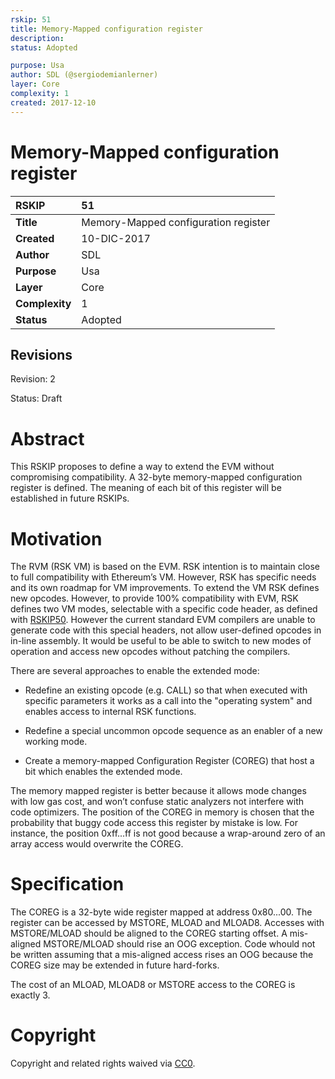 ```yaml
---
rskip: 51
title: Memory-Mapped configuration register 
description: 
status: Adopted

purpose: Usa
author: SDL (@sergiodemianlerner)
layer: Core
complexity: 1
created: 2017-12-10
---
```



# Memory-Mapped configuration register

|RSKIP          |51           |
| :------------ |:-------------|
|**Title**      |Memory-Mapped configuration register |
|**Created**    |10-DIC-2017 |
|**Author**     |SDL |
|**Purpose**    |Usa |
|**Layer**      |Core |
|**Complexity** |1 |
|**Status**     |Adopted |

## Revisions

Revision: 2

Status: Draft

# **Abstract**

This RSKIP proposes to define a way to extend the EVM without compromising compatibility. A 32-byte memory-mapped configuration register is defined. The meaning of each bit of this register will be established in future RSKIPs.

# **Motivation**

The RVM (RSK VM) is based on the EVM. RSK intention is to maintain close to full compatibility with Ethereum’s VM. However, RSK has specific needs and its own roadmap for VM improvements. To extend the VM RSK defines new opcodes. However, to provide 100% compatibility with EVM, RSK defines two VM modes, selectable with a specific code header, as defined with [RSKIP50]. However the current standard EVM compilers are unable to generate code with this special headers, not allow user-defined opcodes in in-line assembly. It would be useful to be able to switch to new modes of operation and access new opcodes without patching the compilers. 

There are several approaches to enable the extended mode: 

* Redefine an existing opcode (e.g. CALL) so that when executed with specific parameters it works as a call into the "operating system" and enables access to internal RSK functions.

* Redefine a special uncommon opcode sequence as an enabler of a new working mode.

* Create a memory-mapped Configuration Register (COREG) that host a bit which enables the extended mode.

The memory mapped register is better because it allows mode changes with low gas cost, and won’t confuse static analyzers not interfere with code optimizers. The position of the COREG in memory is chosen that the probability that buggy code access this register by mistake is low. For instance, the position 0xff...ff is not good because a wrap-around zero of an array access would overwrite the COREG.

# **Specification**

The COREG is a 32-byte wide register mapped at address 0x80...00. The register can be accessed by MSTORE, MLOAD and MLOAD8. Accesses with MSTORE/MLOAD should be aligned to the COREG starting offset. A mis-aligned MSTORE/MLOAD should rise an OOG exception. Code whould not be written assuming that a mis-aligned access rises an OOG because the COREG size may be extended in future hard-forks.

The cost of an MLOAD, MLOAD8 or MSTORE access to the COREG is exactly 3.

[RSKIP50]: https://github.com/rsksmart/RSKIPs/blob/master/IPs/RSKIP50.md

# **Copyright**

Copyright and related rights waived via [CC0](https://creativecommons.org/publicdomain/zero/1.0/).
